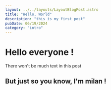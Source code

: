 ```yaml
---
layout: ../../layouts/LayoutBlogPost.astro
title: "Hello, World"
description: "this is my first post"
pubDate: 06/19/2024
category: "intro"
---
```


# Hello everyone !
There won't be much text in this post
## But just so you know, **I'm milan** !
